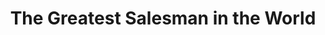 ---
title: "The Greatest Salesman in the World"
slug: "the-greatest-salesman-in-the-world"
subtitle: ""
publisher: "Bantam"
published: "1983"
asin: "055327757X"
authors: 
  - og-mandino
started: "2014-05-05"
start_year: "2014"
finished: "2014-05-05"
---